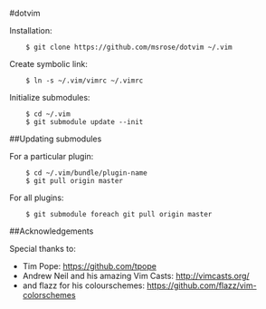 #dotvim

Installation:

        $ git clone https://github.com/msrose/dotvim ~/.vim

Create symbolic link:

        $ ln -s ~/.vim/vimrc ~/.vimrc

Initialize submodules:

        $ cd ~/.vim
        $ git submodule update --init

##Updating submodules

For a particular plugin:

        $ cd ~/.vim/bundle/plugin-name
        $ git pull origin master

For all plugins:

        $ git submodule foreach git pull origin master

##Acknowledgements

Special thanks to:

* Tim Pope: https://github.com/tpope
* Andrew Neil and his amazing Vim Casts: http://vimcasts.org/
* and flazz for his colourschemes: https://github.com/flazz/vim-colorschemes
